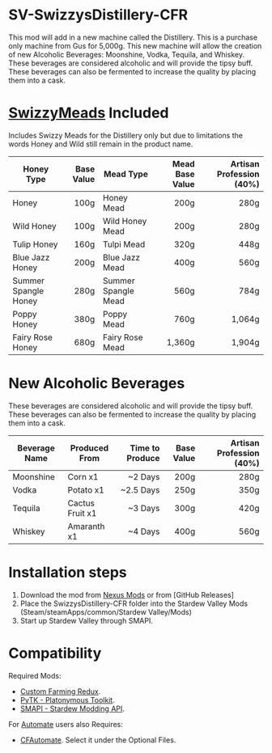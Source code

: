 SV-SwizzysDistillery-CFR
=
This mod will add in a new machine called the Distillery.  This is a purchase only machine from Gus for 5,000g.  This new machine will allow the creation of new Alcoholic Beverages: Moonshine, Vodka, Tequila, and Whiskey.  These beverages are considered alcoholic and will provide the tipsy buff.  These beverages can also be fermented to increase the quality by placing them into a cask.

[SwizzyMeads](https://github.com/SwizzyStudios/SV-SwizzyMeads) Included
=
Includes Swizzy Meads for the Distillery only but due to limitations the words Honey and Wild still remain in the product name.

| Honey Type | Base Value | Mead Type | Mead Base Value | Artisan Profession (40%) |
|----------|---------:|---------|--------------:|-----------------------:|
|Honey|100g|Honey Mead|200g|280g|
|Wild Honey|100g|Wild Honey Mead|200g|280g|
|Tulip Honey|160g|Tulpi Mead|320g|448g|
|Blue Jazz Honey|200g|Blue Jazz Mead|400g|560g|
|Summer Spangle Honey|280g|Summer Spangle Mead|560g|784g|
|Poppy Honey|380g|Poppy Mead|760g|1,064g|
|Fairy Rose Honey|680g|Fairy Rose Mead|1,360g|1,904g|

New Alcoholic Beverages
=
These beverages are considered alcoholic and will provide the tipsy buff.  These beverages can also be fermented to increase the quality by placing them into a cask.

| Beverage Name | Produced From | Time to Produce | Base Value | Artisan Profession (40%) |
|---------------|---------------|----------------:|-----------:|-------------------------:|
|Moonshine|Corn x1|~2 Days|200g|280g|
|Vodka|Potato x1|~2.5 Days|250g|350g|
|Tequila|Cactus Fruit x1|~3 Days|300g|420g|
|Whiskey|Amaranth x1|~4 Days|400g|560g|

Installation steps
=
1. Download the mod from [Nexus Mods](https://www.nexusmods.com/stardewvalley/mods/3260) or from [GitHub Releases]
2. Place the SwizzysDistillery-CFR folder into the Stardew Valley Mods (Steam/steamApps/common/Stardew Valley/Mods)
3. Start up Stardew Valley through SMAPI.

Compatibility
=
Required Mods:
- [Custom Farming Redux](https://www.nexusmods.com/stardewvalley/mods/991).
- [PyTK - Platonymous Toolkit](https://www.nexusmods.com/stardewvalley/mods/1726).
- [SMAPI - Stardew Modding API](https://www.nexusmods.com/stardewvalley/mods/2400).

For [Automate](https://www.nexusmods.com/stardewvalley/mods/1063) users also Requires: 
- [CFAutomate](https://www.nexusmods.com/stardewvalley/mods/991?tab=files). Select it under the Optional Files.
